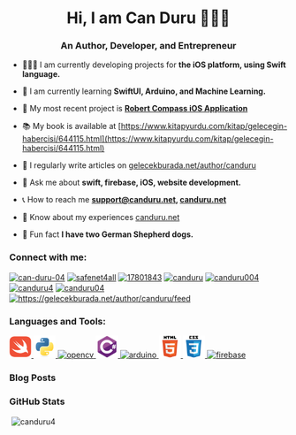 <h1 align="center">Hi, I am Can Duru 🙋🏻‍♂️</h1>
<h3 align="center">An Author, Developer, and Entrepreneur</h3>

- 👨🏻‍💻 I am currently developing projects for **the iOS platform, using Swift language.**

- 🧐 I am currently learning **SwiftUI, Arduino, and Machine Learning.**

- 💼 My most recent project is **[Robert Compass iOS Application](https://github.com/CanDuru4/RobertCompass)**

- 📚 My book is available at [https://www.kitapyurdu.com/kitap/gelecegin-habercisi/644115.html](https://www.kitapyurdu.com/kitap/gelecegin-habercisi/644115.html)

- 📝 I regularly write articles on [gelecekburada.net/author/canduru](gelecekburada.net/author/canduru)

- 💬 Ask me about **swift, firebase, iOS, website development.**

- 📞 How to reach me **support@canduru.net, [canduru.net](canduru.net)**

- 📄 Know about my experiences [canduru.net](canduru.net)

- 🐶 Fun fact **I have two German Shepherd dogs.**

<h3 align="left">Connect with me:</h3>
<p align="left">
<a href="https://linkedin.com/in/can-duru-04" target="blank"><img align="center" src="https://raw.githubusercontent.com/rahuldkjain/github-profile-readme-generator/master/src/images/icons/Social/linked-in-alt.svg" alt="can-duru-04" height="30" width="40" /></a>
<a href="https://www.youtube.com/c/safenet4all" target="blank"><img align="center" src="https://raw.githubusercontent.com/rahuldkjain/github-profile-readme-generator/master/src/images/icons/Social/youtube.svg" alt="safenet4all" height="30" width="40" /></a>
<a href="https://stackoverflow.com/users/17801843" target="blank"><img align="center" src="https://raw.githubusercontent.com/rahuldkjain/github-profile-readme-generator/master/src/images/icons/Social/stack-overflow.svg" alt="17801843" height="30" width="40" /></a>
<a href="https://kaggle.com/canduru" target="blank"><img align="center" src="https://raw.githubusercontent.com/rahuldkjain/github-profile-readme-generator/master/src/images/icons/Social/kaggle.svg" alt="canduru" height="30" width="40" /></a>
<a href="https://twitter.com/canduru004" target="blank"><img align="center" src="https://raw.githubusercontent.com/rahuldkjain/github-profile-readme-generator/master/src/images/icons/Social/twitter.svg" alt="canduru004" height="30" width="40" /></a>
<a href="https://instagram.com/canduru4" target="blank"><img align="center" src="https://raw.githubusercontent.com/rahuldkjain/github-profile-readme-generator/master/src/images/icons/Social/instagram.svg" alt="canduru4" height="30" width="40" /></a>
<a href="https://fb.com/canduru04" target="blank"><img align="center" src="https://raw.githubusercontent.com/rahuldkjain/github-profile-readme-generator/master/src/images/icons/Social/facebook.svg" alt="canduru04" height="30" width="40" /></a>
<a href="https://gelecekburada.net/author/canduru/feed" target="blank"><img align="center" src="https://raw.githubusercontent.com/rahuldkjain/github-profile-readme-generator/master/src/images/icons/Social/rss.svg" alt="https://gelecekburada.net/author/canduru/feed" height="30" width="40" /></a>
</p>

<h3 align="left">Languages and Tools:</h3>
<p align="left"> 
<a href="https://developer.apple.com/swift/" target="_blank" rel="noreferrer"> <img src="https://raw.githubusercontent.com/devicons/devicon/master/icons/swift/swift-original.svg" alt="swift" width="40" height="40"/> </a>
<a href="https://www.python.org" target="_blank" rel="noreferrer"> <img src="https://raw.githubusercontent.com/devicons/devicon/master/icons/python/python-original.svg" alt="python" width="40" height="40"/> </a>
<a href="https://opencv.org/" target="_blank" rel="noreferrer"> <img src="https://www.vectorlogo.zone/logos/opencv/opencv-icon.svg" alt="opencv" width="40" height="40"/> </a> 
<a href="https://www.w3schools.com/cs/" target="_blank" rel="noreferrer"> <img src="https://raw.githubusercontent.com/devicons/devicon/master/icons/csharp/csharp-original.svg" alt="csharp" width="40" height="40"/> </a>
<a href="https://www.arduino.cc/" target="_blank" rel="noreferrer"><img src="https://cdn.worldvectorlogo.com/logos/arduino-1.svg" alt="arduino" width="40" height="40"/> </a>
<a href="https://www.w3.org/html/" target="_blank" rel="noreferrer"> <img src="https://raw.githubusercontent.com/devicons/devicon/master/icons/html5/html5-original-wordmark.svg" alt="html5" width="40" height="40"/> </a>
<a href="https://www.w3schools.com/css/" target="_blank" rel="noreferrer"> <img src="https://raw.githubusercontent.com/devicons/devicon/master/icons/css3/css3-original-wordmark.svg" alt="css3" width="40" height="40"/> </a>
<a href="https://firebase.google.com/" target="_blank" rel="noreferrer"> <img src="https://www.vectorlogo.zone/logos/firebase/firebase-icon.svg" alt="firebase" width="40" height="40"/> </a>
</p>
 
### Blog Posts
<!-- BLOG-POST-LIST:START -->
<!-- BLOG-POST-LIST:END -->

### GitHub Stats
<p>&nbsp;<img align="center" src="https://github-readme-stats.vercel.app/api?username=canduru4&show_icons=true&locale=en" alt="canduru4" /></p>
